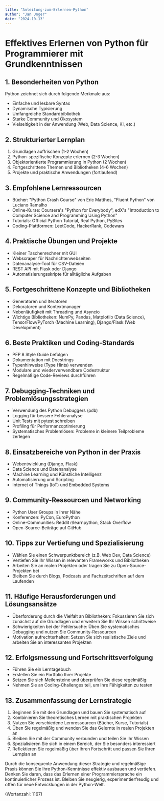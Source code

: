 ```yaml
---
title: "Anleitung-zum-Erlernen-Python"
author: "Jan Unger"
date: "2024-10-13"
---
```


# Effektives Erlernen von Python für Programmierer mit Grundkenntnissen

## 1. Besonderheiten von Python

Python zeichnet sich durch folgende Merkmale aus:

- Einfache und lesbare Syntax
- Dynamische Typisierung
- Umfangreiche Standardbibliothek
- Starke Community und Ökosystem
- Vielseitigkeit in der Anwendung (Web, Data Science, KI, etc.)

## 2. Strukturierter Lernplan

1. Grundlagen auffrischen (1-2 Wochen)
2. Python-spezifische Konzepte erlernen (2-3 Wochen)
3. Objektorientierte Programmierung in Python (2 Wochen)
4. Fortgeschrittene Themen und Bibliotheken (4-6 Wochen)
5. Projekte und praktische Anwendungen (fortlaufend)

## 3. Empfohlene Lernressourcen

- Bücher: "Python Crash Course" von Eric Matthes, "Fluent Python" von Luciano Ramalho
- Online-Kurse: Coursera's "Python for Everybody", edX's "Introduction to Computer Science and Programming Using Python"
- Tutorials: Official Python Tutorial, Real Python, PyBites
- Coding-Plattformen: LeetCode, HackerRank, Codewars

## 4. Praktische Übungen und Projekte

- Kleiner Taschenrechner mit GUI
- Webscraper für Nachrichtenwebseiten
- Datenanalyse-Tool für CSV-Dateien
- REST API mit Flask oder Django
- Automatisierungsskripte für alltägliche Aufgaben

## 5. Fortgeschrittene Konzepte und Bibliotheken

- Generatoren und Iteratoren
- Dekoratoren und Kontextmanager
- Nebenläufigkeit mit Threading und Asyncio
- Wichtige Bibliotheken: NumPy, Pandas, Matplotlib (Data Science), TensorFlow/PyTorch (Machine Learning), Django/Flask (Web Development)

## 6. Beste Praktiken und Coding-Standards

- PEP 8 Style Guide befolgen
- Dokumentation mit Docstrings
- Typenhinweise (Type Hints) verwenden
- Modulare und wiederverwendbare Codestruktur
- Regelmäßige Code-Reviews durchführen

## 7. Debugging-Techniken und Problemlösungsstrategien

- Verwendung des Python Debuggers (pdb)
- Logging für bessere Fehleranalyse
- Unit Tests mit pytest schreiben
- Profiling für Performanzoptimierung
- Systematisches Problemlösen: Probleme in kleinere Teilprobleme zerlegen

## 8. Einsatzbereiche von Python in der Praxis

- Webentwicklung (Django, Flask)
- Data Science und Datenanalyse
- Machine Learning und Künstliche Intelligenz
- Automatisierung und Scripting
- Internet of Things (IoT) und Embedded Systems

## 9. Community-Ressourcen und Networking

- Python User Groups in Ihrer Nähe
- Konferenzen: PyCon, EuroPython
- Online-Communities: Reddit r/learnpython, Stack Overflow
- Open-Source-Beiträge auf GitHub

## 10. Tipps zur Vertiefung und Spezialisierung

- Wählen Sie einen Schwerpunktbereich (z.B. Web Dev, Data Science)
- Vertiefen Sie Ihr Wissen in relevanten Frameworks und Bibliotheken
- Arbeiten Sie an realen Projekten oder tragen Sie zu Open-Source-Projekten bei
- Bleiben Sie durch Blogs, Podcasts und Fachzeitschriften auf dem Laufenden

## 11. Häufige Herausforderungen und Lösungsansätze

- Überforderung durch die Vielfalt an Bibliotheken: Fokussieren Sie sich zunächst auf die Grundlagen und erweitern Sie Ihr Wissen schrittweise
- Schwierigkeiten bei der Fehlersuche: Üben Sie systematisches Debugging und nutzen Sie Community-Ressourcen
- Motivation aufrechterhalten: Setzen Sie sich realistische Ziele und arbeiten Sie an interessanten Projekten

## 12. Erfolgsmessung und Fortschrittsverfolgung

- Führen Sie ein Lerntagebuch
- Erstellen Sie ein Portfolio Ihrer Projekte
- Setzen Sie sich Meilensteine und überprüfen Sie diese regelmäßig
- Nehmen Sie an Coding-Challenges teil, um Ihre Fähigkeiten zu testen

## 13. Zusammenfassung der Lernstrategie

1. Beginnen Sie mit den Grundlagen und bauen Sie systematisch auf
2. Kombinieren Sie theoretisches Lernen mit praktischen Projekten
3. Nutzen Sie verschiedene Lernressourcen (Bücher, Kurse, Tutorials)
4. Üben Sie regelmäßig und wenden Sie das Gelernte in realen Projekten an
5. Bleiben Sie mit der Community verbunden und teilen Sie Ihr Wissen
6. Spezialisieren Sie sich in einem Bereich, der Sie besonders interessiert
7. Reflektieren Sie regelmäßig über Ihren Fortschritt und passen Sie Ihren Lernplan an

Durch die konsequente Anwendung dieser Strategie und regelmäßige Praxis können Sie Ihre Python-Kenntnisse effektiv ausbauen und vertiefen. Denken Sie daran, dass das Erlernen einer Programmiersprache ein kontinuierlicher Prozess ist. Bleiben Sie neugierig, experimentierfreudig und offen für neue Entwicklungen in der Python-Welt.

(Wortanzahl: 1167)